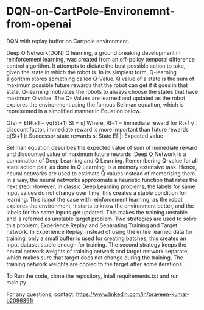 # DQN-on-CartPole-Environemnt-from-openai
DQN with replay buffer on Cartpole environment.

Deep Q Network(DQN)
Q learning, a ground breaking development in reinforcement learning, was created from an off-policy temporal difference control algorithm. It attempts to dictate the best possible action to take, given the state in which the robot is. In its simplest form, Q-learning algorithm stores something called Q-Value. Q value of a state is the sum of maximum possible future rewards that the robot can get if it goes in that state. Q-learning motivates the robots to always choose the states that have maximum Q value. The Q- Values are learned and updated as the robot explores the environment using the famous Bellman equation, which is represented in a simplified manner in Equation below.

Q(s) = E[Rt+1 + γq(St+1)|St = s]
Where,
Rt+1 = Immediate reward for Rt+1
γ ∶ discount factor, immediate reward is more important than future rewards
q(St+1
): Successor state rewards
s: State
E[ ]: Expected value

Bellman equation describes the expected value of sum of immediate reward and discounted value of maximum future rewards. Deep Q Network is a combination of Deep Learning and Q Learning. Remembering Q-value for all state action pair, as done in Q Learning, is a memory extensive task. Hence, neural networks are used to estimate Q values instead of memorizing them. In a way, the neural networks approximate a heuristic function that rates the next step.
However, in classic Deep Learning problems, the labels for same input values do not change over time, this creates a stable condition for learning. This is not the case with reinforcement learning, as the robot explores the environment, it starts to know the environment better, and the labels for the same inputs get updated. This makes the
training unstable and is referred as unstable target problem. Two strategies are used to solve this problem, Experience Replay and Separating Training and Target network. In Experience Replay, instead of using the entire learned data for training, only a small buffer is used for creating batches, this creates an input dataset stable enough for training. The second strategy keeps the neural network weights of training network and target network separate, which makes sure that target does not change during the training. The training network weights are copied to the target after some iterations.

To Run the code, clone the repository, intall requirements.txt and run main.py 

For any questions, contact:
https://www.linkedin.com/in/praveen-kumar-b2096391/
